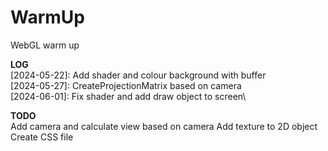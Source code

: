 # WarmUp
WebGL warm up

**LOG**\
[2024-05-22]: Add shader and colour background with buffer\
[2024-05-27]: CreateProjectionMatrix based on camera\
[2024-06-01]: Fix shader and add draw object to screen\

**TODO**\
Add camera and calculate view based on camera
Add texture to 2D object
Create CSS file
